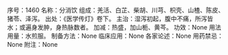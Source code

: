 序号：1460
名称：分消饮
组成：羌活、白芷、柴胡、川芎、枳壳、山楂、陈皮、猪苓、泽泻。
出处：《医学传灯》卷下。
主治：湿泻初起，腹中不痛，所泻皆水；或遍身发肿，身热脉数者。
加减：热盛，加山栀、黄芩。
功效：None
用法用量：水煎服。
制备方法：None
临床应用：None
各家论述：None
用药禁忌：None
附注：None
